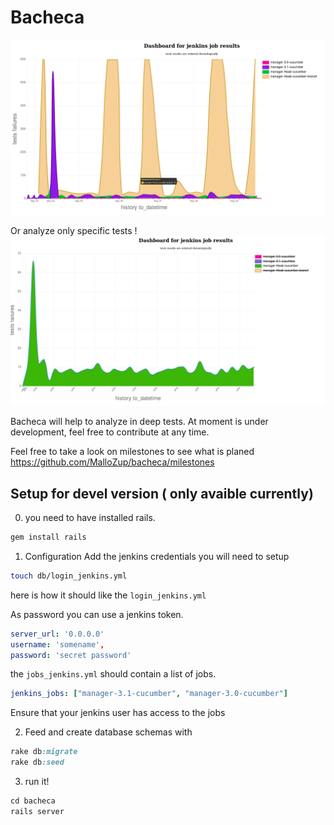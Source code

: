 # Bacheca

![bacheca](public/demo.png)

Or analyze only specific tests !
![bacheca1](public/demo2.png)

Bacheca will help to analyze in deep tests.
At moment is under development, feel free to contribute at any time.

Feel free to take a look on milestones to see what is planed https://github.com/MalloZup/bacheca/milestones


## Setup for devel version ( only avaible currently)

0) you need to have installed rails.

```ruby
gem install rails
```

1) Configuration
Add the jenkins credentials you will need to setup

```bash
touch db/login_jenkins.yml
```
here is how it should like the `login_jenkins.yml`

As password you can use a jenkins token.
```yml
server_url: '0.0.0.0'
username: 'somename', 
password: 'secret password'
```

the `jobs_jenkins.yml` should contain a list of jobs.
```yml
jenkins_jobs: ["manager-3.1-cucumber", "manager-3.0-cucumber"]
```
Ensure that your jenkins user has access to the jobs

2) Feed and create database schemas with

```ruby
rake db:migrate
rake db:seed
```

3) run it!
```ruby
cd bacheca
rails server
```
